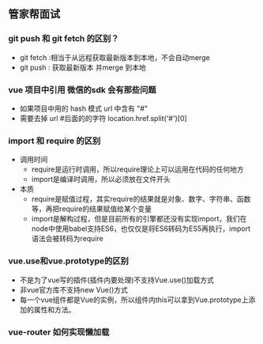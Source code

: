 ## 管家帮面试

### git push 和 git fetch 的区别？
- git fetch :相当于从远程获取最新版本到本地，不会自动merge
- git push : 获取最新版本 并merge 到本地

### vue 项目中引用 微信的sdk 会有那些问题
- 如果项目中用的 hash 模式 url 中含有 "#"
- 需要去掉 url #后面的的字符 location.href.split('#')[0]

### import 和 require 的区别
- 调用时间
    - require是运行时调用，所以require理论上可以运用在代码的任何地方 
    - import是编译时调用，所以必须放在文件开头 
- 本质
    - require是赋值过程，其实require的结果就是对象、数字、字符串、函数等，再把require的结果赋值给某个变量
    - import是解构过程，但是目前所有的引擎都还没有实现import，我们在node中使用babel支持ES6，也仅仅是将ES6转码为ES5再执行，import语法会被转码为require

### vue.use和vue.prototype的区别
- 不是为了vue写的插件(插件内要处理)不支持Vue.use()加载方式
- 非vue官方库不支持new Vue()方式
- 每一个vue组件都是Vue的实例，所以组件内this可以拿到Vue.prototype上添加的属性和方法。

### vue-router 如何实现懒加载

### 